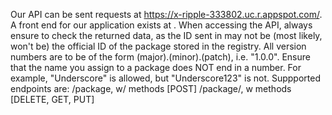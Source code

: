 Our API can be sent requests at https://x-ripple-333802.uc.r.appspot.com/. A front end for our application exists at <FRONTEND URL>. 
When accessing the API, always ensure to check the returned data, as the ID sent in may not be (most likely, won't be) the official ID of the package stored in the registry. 
All version numbers are to be of the form (major).(minor).(patch), i.e. "1.0.0". Ensure that the name you assign to a package does NOT end in a number. For example, "Underscore" is allowed, but "Underscore123" is not.
Suppported endpoints are:
    /package, w/ methods [POST]
    /package/<id>, w methods [DELETE, GET, PUT]